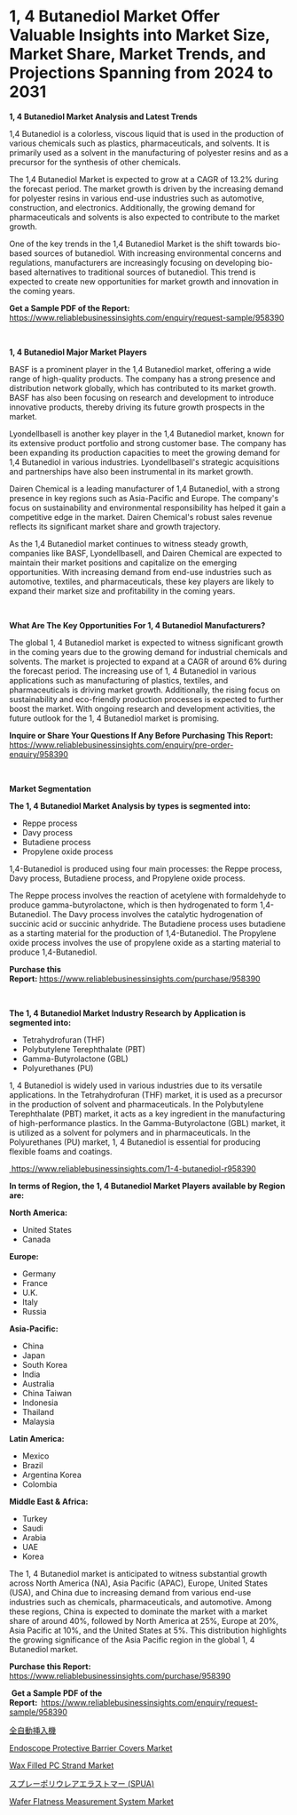 <p><h1>1, 4 Butanediol Market Offer Valuable Insights into Market Size, Market Share, Market Trends, and Projections Spanning from 2024 to 2031</h1></p><p><strong>1, 4 Butanediol Market Analysis and Latest Trends</strong></p>
<p><p>1,4 Butanediol is a colorless, viscous liquid that is used in the production of various chemicals such as plastics, pharmaceuticals, and solvents. It is primarily used as a solvent in the manufacturing of polyester resins and as a precursor for the synthesis of other chemicals.</p><p>The 1,4 Butanediol Market is expected to grow at a CAGR of 13.2% during the forecast period. The market growth is driven by the increasing demand for polyester resins in various end-use industries such as automotive, construction, and electronics. Additionally, the growing demand for pharmaceuticals and solvents is also expected to contribute to the market growth.</p><p>One of the key trends in the 1,4 Butanediol Market is the shift towards bio-based sources of butanediol. With increasing environmental concerns and regulations, manufacturers are increasingly focusing on developing bio-based alternatives to traditional sources of butanediol. This trend is expected to create new opportunities for market growth and innovation in the coming years.</p></p>
<p><strong>Get a Sample PDF of the Report:&nbsp;</strong> <a href="https://www.reliablebusinessinsights.com/enquiry/request-sample/958390">https://www.reliablebusinessinsights.com/enquiry/request-sample/958390</a></p>
<p>&nbsp;</p>
<p><strong>1, 4 Butanediol Major Market Players</strong></p>
<p><p>BASF is a prominent player in the 1,4 Butanediol market, offering a wide range of high-quality products. The company has a strong presence and distribution network globally, which has contributed to its market growth. BASF has also been focusing on research and development to introduce innovative products, thereby driving its future growth prospects in the market.</p><p>Lyondellbasell is another key player in the 1,4 Butanediol market, known for its extensive product portfolio and strong customer base. The company has been expanding its production capacities to meet the growing demand for 1,4 Butanediol in various industries. Lyondellbasell's strategic acquisitions and partnerships have also been instrumental in its market growth.</p><p>Dairen Chemical is a leading manufacturer of 1,4 Butanediol, with a strong presence in key regions such as Asia-Pacific and Europe. The company's focus on sustainability and environmental responsibility has helped it gain a competitive edge in the market. Dairen Chemical's robust sales revenue reflects its significant market share and growth trajectory.</p><p>As the 1,4 Butanediol market continues to witness steady growth, companies like BASF, Lyondellbasell, and Dairen Chemical are expected to maintain their market positions and capitalize on the emerging opportunities. With increasing demand from end-use industries such as automotive, textiles, and pharmaceuticals, these key players are likely to expand their market size and profitability in the coming years.</p></p>
<p>&nbsp;</p>
<p><strong>What Are The Key Opportunities For 1, 4 Butanediol Manufacturers?</strong></p>
<p><p>The global 1, 4 Butanediol market is expected to witness significant growth in the coming years due to the growing demand for industrial chemicals and solvents. The market is projected to expand at a CAGR of around 6% during the forecast period. The increasing use of 1, 4 Butanediol in various applications such as manufacturing of plastics, textiles, and pharmaceuticals is driving market growth. Additionally, the rising focus on sustainability and eco-friendly production processes is expected to further boost the market. With ongoing research and development activities, the future outlook for the 1, 4 Butanediol market is promising.</p></p>
<p><strong>Inquire or Share Your Questions If Any Before Purchasing This Report:</strong> <a href="https://www.reliablebusinessinsights.com/enquiry/pre-order-enquiry/958390">https://www.reliablebusinessinsights.com/enquiry/pre-order-enquiry/958390</a></p>
<p>&nbsp;</p>
<p><strong>Market Segmentation</strong></p>
<p><strong>The 1, 4 Butanediol Market Analysis by types is segmented into:</strong></p>
<p><ul><li>Reppe process</li><li>Davy process</li><li>Butadiene process</li><li>Propylene oxide process</li></ul></p>
<p><p>1,4-Butanediol is produced using four main processes: the Reppe process, Davy process, Butadiene process, and Propylene oxide process.</p><p>The Reppe process involves the reaction of acetylene with formaldehyde to produce gamma-butyrolactone, which is then hydrogenated to form 1,4-Butanediol. The Davy process involves the catalytic hydrogenation of succinic acid or succinic anhydride. The Butadiene process uses butadiene as a starting material for the production of 1,4-Butanediol. The Propylene oxide process involves the use of propylene oxide as a starting material to produce 1,4-Butanediol.</p></p>
<p><strong>Purchase this Report:&nbsp;</strong><a href="https://www.reliablebusinessinsights.com/purchase/958390">https://www.reliablebusinessinsights.com/purchase/958390</a></p>
<p>&nbsp;</p>
<p><strong>The 1, 4 Butanediol Market Industry Research by Application is segmented into:</strong></p>
<p><ul><li>Tetrahydrofuran (THF)</li><li>Polybutylene Terephthalate (PBT)</li><li>Gamma-Butyrolactone (GBL)</li><li>Polyurethanes (PU)</li></ul></p>
<p><p>1, 4 Butanediol is widely used in various industries due to its versatile applications. In the Tetrahydrofuran (THF) market, it is used as a precursor in the production of solvent and pharmaceuticals. In the Polybutylene Terephthalate (PBT) market, it acts as a key ingredient in the manufacturing of high-performance plastics. In the Gamma-Butyrolactone (GBL) market, it is utilized as a solvent for polymers and in pharmaceuticals. In the Polyurethanes (PU) market, 1, 4 Butanediol is essential for producing flexible foams and coatings.</p></p>
<p><a href="https://www.reliablebusinessinsights.com/1-4-butanediol-r958390">&nbsp;https://www.reliablebusinessinsights.com/1-4-butanediol-r958390</a></p>
<p><strong>In terms of Region, the 1, 4 Butanediol Market Players available by Region are:</strong></p>
<p>
    <p> <strong> North America: </strong>
        <ul>
            <li>United States</li>
            <li>Canada</li>
        </ul>
        </p> 
    <p> <strong> Europe: </strong>
        <ul>
            <li>Germany</li>
            <li>France</li>
            <li>U.K.</li>
            <li>Italy</li>
            <li>Russia</li>
        </ul>
        </p> 
    <p> <strong> Asia-Pacific: </strong>
        <ul>
            <li>China</li>
            <li>Japan</li>
            <li>South Korea</li>
            <li>India</li>
            <li>Australia</li>
            <li>China Taiwan</li>
            <li>Indonesia</li>
            <li>Thailand</li>
            <li>Malaysia</li>
        </ul>
        </p> 
    <p> <strong> Latin America: </strong>
        <ul>
            <li>Mexico</li>
            <li>Brazil</li>
            <li>Argentina Korea</li>
            <li>Colombia</li>
        </ul>
        </p> 
    <p> <strong> Middle East & Africa: </strong>
        <ul>
            <li>Turkey</li>
            <li>Saudi</li>
            <li>Arabia</li>
            <li>UAE</li>
            <li>Korea</li>
        </ul>
    </p>
    </p>
<p><p>The 1, 4 Butanediol market is anticipated to witness substantial growth across North America (NA), Asia Pacific (APAC), Europe, United States (USA), and China due to increasing demand from various end-use industries such as chemicals, pharmaceuticals, and automotive. Among these regions, China is expected to dominate the market with a market share of around 40%, followed by North America at 25%, Europe at 20%, Asia Pacific at 10%, and the United States at 5%. This distribution highlights the growing significance of the Asia Pacific region in the global 1, 4 Butanediol market.</p></p>
<p><strong>Purchase this Report: </strong><a href="https://www.reliablebusinessinsights.com/purchase/958390">https://www.reliablebusinessinsights.com/purchase/958390</a></p>
<p>&nbsp;<strong>Get a Sample PDF of the Report:&nbsp;&nbsp;</strong><a href="https://www.reliablebusinessinsights.com/enquiry/request-sample/958390">https://www.reliablebusinessinsights.com/enquiry/request-sample/958390</a></p>
<p><strong></strong></p>
<p><p><a href="https://github.com/Fatimaklein1/Market-Research-Report-List-1/blob/main/132391184447.md">全自動挿入機</a></p><p><a href="https://www.linkedin.com/pulse/decoding-endoscope-protective-barrier-covers-market-metrics-krn7e">Endoscope Protective Barrier Covers Market</a></p><p><a href="https://github.com/kufem1/Market-Research-Report-List-2/blob/main/wax-filled-pc-strand-market.md">Wax Filled PC Strand Market</a></p><p><a href="https://github.com/CloydAbbott2023/Market-Research-Report-List-1/blob/main/482537784446.md">スプレーポリウレアエラストマー (SPUA)</a></p><p><a href="https://www.linkedin.com/pulse/wafer-flatness-measurement-system-market-trends-forecast-12qae">Wafer Flatness Measurement System Market</a></p></p>
